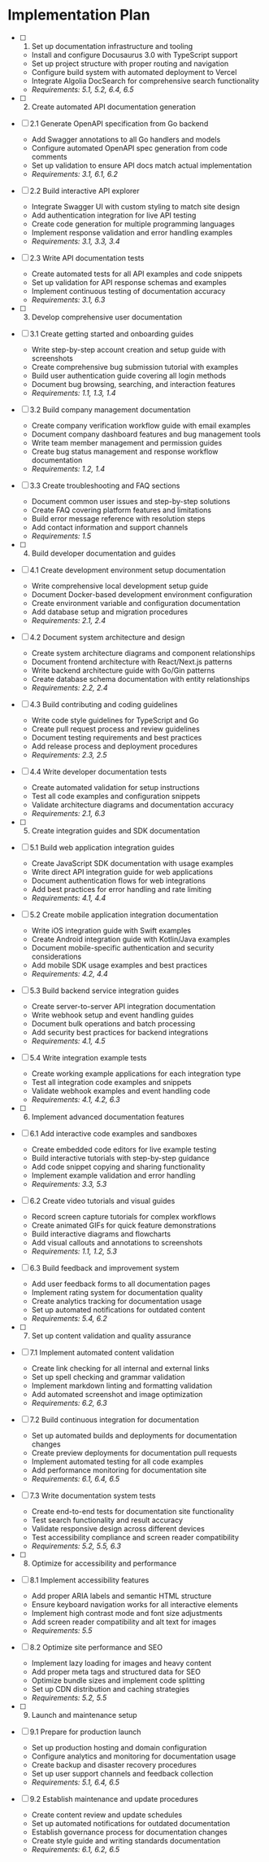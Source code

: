 # Implementation Plan

- [ ] 1. Set up documentation infrastructure and tooling
  - Install and configure Docusaurus 3.0 with TypeScript support
  - Set up project structure with proper routing and navigation
  - Configure build system with automated deployment to Vercel
  - Integrate Algolia DocSearch for comprehensive search functionality
  - _Requirements: 5.1, 5.2, 6.4, 6.5_

- [ ] 2. Create automated API documentation generation
- [ ] 2.1 Generate OpenAPI specification from Go backend
  - Add Swagger annotations to all Go handlers and models
  - Configure automated OpenAPI spec generation from code comments
  - Set up validation to ensure API docs match actual implementation
  - _Requirements: 3.1, 6.1, 6.2_

- [ ] 2.2 Build interactive API explorer
  - Integrate Swagger UI with custom styling to match site design
  - Add authentication integration for live API testing
  - Create code generation for multiple programming languages
  - Implement response validation and error handling examples
  - _Requirements: 3.1, 3.3, 3.4_

- [ ] 2.3 Write API documentation tests
  - Create automated tests for all API examples and code snippets
  - Set up validation for API response schemas and examples
  - Implement continuous testing of documentation accuracy
  - _Requirements: 3.1, 6.3_

- [ ] 3. Develop comprehensive user documentation
- [ ] 3.1 Create getting started and onboarding guides
  - Write step-by-step account creation and setup guide with screenshots
  - Create comprehensive bug submission tutorial with examples
  - Build user authentication guide covering all login methods
  - Document bug browsing, searching, and interaction features
  - _Requirements: 1.1, 1.3, 1.4_

- [ ] 3.2 Build company management documentation
  - Create company verification workflow guide with email examples
  - Document company dashboard features and bug management tools
  - Write team member management and permission guides
  - Create bug status management and response workflow documentation
  - _Requirements: 1.2, 1.4_

- [ ] 3.3 Create troubleshooting and FAQ sections
  - Document common user issues and step-by-step solutions
  - Create FAQ covering platform features and limitations
  - Build error message reference with resolution steps
  - Add contact information and support channels
  - _Requirements: 1.5_

- [ ] 4. Build developer documentation and guides
- [ ] 4.1 Create development environment setup documentation
  - Write comprehensive local development setup guide
  - Document Docker-based development environment configuration
  - Create environment variable and configuration documentation
  - Add database setup and migration procedures
  - _Requirements: 2.1, 2.4_

- [ ] 4.2 Document system architecture and design
  - Create system architecture diagrams and component relationships
  - Document frontend architecture with React/Next.js patterns
  - Write backend architecture guide with Go/Gin patterns
  - Create database schema documentation with entity relationships
  - _Requirements: 2.2, 2.4_

- [ ] 4.3 Build contributing and coding guidelines
  - Write code style guidelines for TypeScript and Go
  - Create pull request process and review guidelines
  - Document testing requirements and best practices
  - Add release process and deployment procedures
  - _Requirements: 2.3, 2.5_

- [ ] 4.4 Write developer documentation tests
  - Create automated validation for setup instructions
  - Test all code examples and configuration snippets
  - Validate architecture diagrams and documentation accuracy
  - _Requirements: 2.1, 6.3_

- [ ] 5. Create integration guides and SDK documentation
- [ ] 5.1 Build web application integration guides
  - Create JavaScript SDK documentation with usage examples
  - Write direct API integration guide for web applications
  - Document authentication flows for web integrations
  - Add best practices for error handling and rate limiting
  - _Requirements: 4.1, 4.4_

- [ ] 5.2 Create mobile application integration documentation
  - Write iOS integration guide with Swift examples
  - Create Android integration guide with Kotlin/Java examples
  - Document mobile-specific authentication and security considerations
  - Add mobile SDK usage examples and best practices
  - _Requirements: 4.2, 4.4_

- [ ] 5.3 Build backend service integration guides
  - Create server-to-server API integration documentation
  - Write webhook setup and event handling guides
  - Document bulk operations and batch processing
  - Add security best practices for backend integrations
  - _Requirements: 4.1, 4.5_

- [ ] 5.4 Write integration example tests
  - Create working example applications for each integration type
  - Test all integration code examples and snippets
  - Validate webhook examples and event handling code
  - _Requirements: 4.1, 4.2, 6.3_

- [ ] 6. Implement advanced documentation features
- [ ] 6.1 Add interactive code examples and sandboxes
  - Create embedded code editors for live example testing
  - Build interactive tutorials with step-by-step guidance
  - Add code snippet copying and sharing functionality
  - Implement example validation and error handling
  - _Requirements: 3.3, 5.3_

- [ ] 6.2 Create video tutorials and visual guides
  - Record screen capture tutorials for complex workflows
  - Create animated GIFs for quick feature demonstrations
  - Build interactive diagrams and flowcharts
  - Add visual callouts and annotations to screenshots
  - _Requirements: 1.1, 1.2, 5.3_

- [ ] 6.3 Build feedback and improvement system
  - Add user feedback forms to all documentation pages
  - Implement rating system for documentation quality
  - Create analytics tracking for documentation usage
  - Set up automated notifications for outdated content
  - _Requirements: 5.4, 6.2_

- [ ] 7. Set up content validation and quality assurance
- [ ] 7.1 Implement automated content validation
  - Create link checking for all internal and external links
  - Set up spell checking and grammar validation
  - Implement markdown linting and formatting validation
  - Add automated screenshot and image optimization
  - _Requirements: 6.2, 6.3_

- [ ] 7.2 Build continuous integration for documentation
  - Set up automated builds and deployments for documentation changes
  - Create preview deployments for documentation pull requests
  - Implement automated testing for all code examples
  - Add performance monitoring for documentation site
  - _Requirements: 6.1, 6.4, 6.5_

- [ ] 7.3 Write documentation system tests
  - Create end-to-end tests for documentation site functionality
  - Test search functionality and result accuracy
  - Validate responsive design across different devices
  - Test accessibility compliance and screen reader compatibility
  - _Requirements: 5.2, 5.5, 6.3_

- [ ] 8. Optimize for accessibility and performance
- [ ] 8.1 Implement accessibility features
  - Add proper ARIA labels and semantic HTML structure
  - Ensure keyboard navigation works for all interactive elements
  - Implement high contrast mode and font size adjustments
  - Add screen reader compatibility and alt text for images
  - _Requirements: 5.5_

- [ ] 8.2 Optimize site performance and SEO
  - Implement lazy loading for images and heavy content
  - Add proper meta tags and structured data for SEO
  - Optimize bundle sizes and implement code splitting
  - Set up CDN distribution and caching strategies
  - _Requirements: 5.2, 5.5_

- [ ] 9. Launch and maintenance setup
- [ ] 9.1 Prepare for production launch
  - Set up production hosting and domain configuration
  - Configure analytics and monitoring for documentation usage
  - Create backup and disaster recovery procedures
  - Set up user support channels and feedback collection
  - _Requirements: 5.1, 6.4, 6.5_

- [ ] 9.2 Establish maintenance and update procedures
  - Create content review and update schedules
  - Set up automated notifications for outdated documentation
  - Establish governance process for documentation changes
  - Create style guide and writing standards documentation
  - _Requirements: 6.1, 6.2, 6.5_